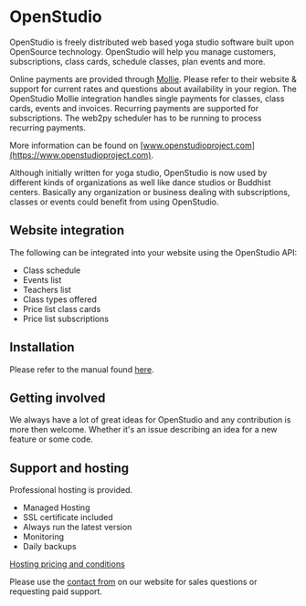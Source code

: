 # OpenStudio

OpenStudio is freely distributed web based yoga studio software built upon OpenSource technology. 
OpenStudio will help you manage customers, subscriptions, class cards, schedule classes, plan events and more. 

Online payments are provided through [Mollie](https://www.mollie.com/en). Please refer to their website & support for current rates and questions about availability in your region.
The OpenStudio Mollie integration handles single payments for classes, class cards, events and invoices. Recurring payments are supported for subscriptions. The web2py scheduler has to be running to process recurring payments.

More information can be found on [www.openstudioproject.com](https://www.openstudioproject.com).

Although initially written for yoga studio, OpenStudio is now used by different kinds of organizations as well like dance studios or Buddhist centers. Basically any organization or business dealing with subscriptions, classes or events could benefit from using OpenStudio.

## Website integration

The following can be integrated into your website using the OpenStudio API:

- Class schedule
- Events list
- Teachers list
- Class types offered
- Price list class cards
- Price list subscriptions


## Installation

Please refer to the manual found [here](http://openstudio-docs.readthedocs.io/en/latest/).

## Getting involved

We always have a lot of great ideas for OpenStudio and any contribution is more then welcome. Whether it's an issue describing an idea for a new feature or some code.

## Support and hosting

Professional hosting is provided.

- Managed Hosting
- SSL certificate included
- Always run the latest version
- Monitoring
- Daily backups 

[Hosting pricing and conditions](https://openstudioproject.com/get)


Please use the [contact from](https://openstudioproject.com/contact) on our website for sales questions or requesting paid support.

